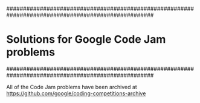 ####################################################################################################
# Solutions for Google Code Jam problems
####################################################################################################

All of the Code Jam problems have been archived at https://github.com/google/coding-competitions-archive
